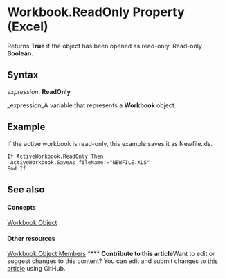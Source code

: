 
# Workbook.ReadOnly Property (Excel)

 Returns **True** if the object has been opened as read-only. Read-only **Boolean**.


## Syntax

 _expression_. **ReadOnly**

 _expression_A variable that represents a  **Workbook** object.


## Example

If the active workbook is read-only, this example saves it as Newfile.xls.


```
If ActiveWorkbook.ReadOnly Then 
 ActiveWorkbook.SaveAs fileName:="NEWFILE.XLS" 
End If
```


## See also


#### Concepts


 [Workbook Object](8c00aa60-c974-eed3-0812-3c9625eb0d4c.md)
#### Other resources


 [Workbook Object Members](dce102a3-25de-3ff4-2ce5-bc56e08baca7.md)
****   **Contribute to this article**Want to edit or suggest changes to this content? You can edit and submit changes to  [this article](https://github.com/jhershey00/VBA_Excel_Test/OpenXMLCon/articles/f3c0ec74-63af-ed76-f854-ce2382b9fcf3.md) using GitHub.

